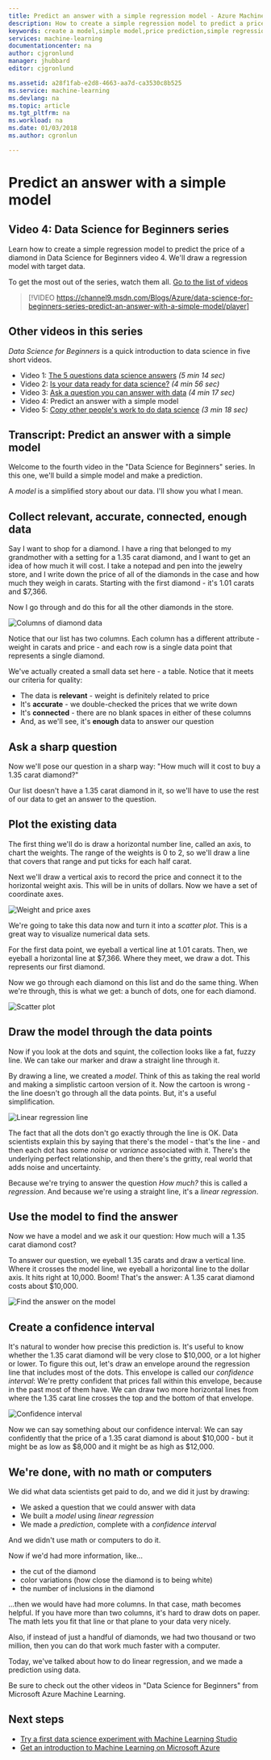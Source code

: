 ```yaml
---
title: Predict an answer with a simple regression model - Azure Machine Learning | Microsoft Docs
description: How to create a simple regression model to predict a price in Data Science for Beginners video 4. Includes a linear regression with target data.
keywords: create a model,simple model,price prediction,simple regression model
services: machine-learning
documentationcenter: na
author: cjgronlund
manager: jhubbard
editor: cjgronlund

ms.assetid: a28f1fab-e2d8-4663-aa7d-ca3530c8b525
ms.service: machine-learning
ms.devlang: na
ms.topic: article
ms.tgt_pltfrm: na
ms.workload: na
ms.date: 01/03/2018
ms.author: cgronlun

---
```

# Predict an answer with a simple model
## Video 4: Data Science for Beginners series
Learn how to create a simple regression model to predict the price of a diamond in Data Science for Beginners video 4. We'll draw a regression model with target data.

To get the most out of the series, watch them all. [Go to the list of videos](#other-videos-in-this-series)
<br>


> [!VIDEO https://channel9.msdn.com/Blogs/Azure/data-science-for-beginners-series-predict-an-answer-with-a-simple-model/player]
>
>

## Other videos in this series
*Data Science for Beginners* is a quick introduction to data science in five short videos.

* Video 1: [The 5 questions data science answers](data-science-for-beginners-the-5-questions-data-science-answers.md) *(5 min 14 sec)*
* Video 2: [Is your data ready for data science?](data-science-for-beginners-is-your-data-ready-for-data-science.md) *(4 min 56 sec)*
* Video 3: [Ask a question you can answer with data](data-science-for-beginners-ask-a-question-you-can-answer-with-data.md) *(4 min 17 sec)*
* Video 4: Predict an answer with a simple model
* Video 5: [Copy other people's work to do data science](data-science-for-beginners-copy-other-peoples-work-to-do-data-science.md) *(3 min 18 sec)*

## Transcript: Predict an answer with a simple model
Welcome to the fourth video in the "Data Science for Beginners" series. In this one, we'll build a simple model and make a prediction.

A *model* is a simplified story about our data. I'll show you what I mean.

## Collect relevant, accurate, connected, enough data
Say I want to shop for a diamond. I have a ring that belonged to my grandmother with a setting for a 1.35 carat diamond, and I want to get an idea of how much it will cost. I take a notepad and pen into the jewelry store, and I write down the price of all of the diamonds in the case and how much they weigh in carats. Starting with the first diamond - it's 1.01 carats and $7,366.

Now I go through and do this for all the other diamonds in the store.

![Columns of diamond data](./media/data-science-for-beginners-predict-an-answer-with-a-simple-model/diamond-data.png)

Notice that our list has two columns. Each column has a different attribute - weight in carats and price - and each row is a single data point that represents a single diamond.

We've actually created a small data set here - a table. Notice that it meets our criteria for quality:

* The data is **relevant** - weight is definitely related to price
* It's **accurate** - we double-checked the prices that we write down
* It's **connected** - there are no blank spaces in either of these columns
* And, as we'll see, it's **enough** data to answer our question

## Ask a sharp question
Now we'll pose our question in a sharp way: "How much will it cost to buy a 1.35 carat diamond?"

Our list doesn't have a 1.35 carat diamond in it, so we'll have to use the rest of our data to get an answer to the question.

## Plot the existing data
The first thing we'll do is draw a horizontal number line, called an axis, to chart the weights. The range of the weights is 0 to 2, so we'll draw a line that covers that range and put ticks for each half carat.

Next we'll draw a vertical axis to record the price and connect it to the horizontal weight axis. This will be in units of dollars. Now we have a set of coordinate axes.

![Weight and price axes](./media/data-science-for-beginners-predict-an-answer-with-a-simple-model/weight-and-price-axes.png)

We're going to take this data now and turn it into a *scatter plot*. This is a great way to visualize numerical data sets.

For the first data point, we eyeball a vertical line at 1.01 carats. Then, we eyeball a horizontal line at $7,366. Where they meet, we draw a dot. This represents our first diamond.

Now we go through each diamond on this list and do the same thing. When we're through, this is what we get: a bunch of dots, one for each diamond.

![Scatter plot](./media/data-science-for-beginners-predict-an-answer-with-a-simple-model/scatter-plot.png)

## Draw the model through the data points
Now if you look at the dots and squint, the collection looks like a fat, fuzzy line. We can take our marker and draw a straight line through it.

By drawing a line, we created a *model*. Think of this as taking the real world and making a simplistic cartoon version of it. Now the cartoon is wrong - the line doesn't go through all the data points. But, it's a useful simplification.

![Linear regression line](./media/data-science-for-beginners-predict-an-answer-with-a-simple-model/linear-regression-line.png)

The fact that all the dots don't go exactly through the line is OK. Data scientists explain this by saying that there's the model - that's the line - and then each dot has some *noise* or *variance* associated with it. There's the underlying perfect relationship, and then there's the gritty, real world that adds noise and uncertainty.

Because we're trying to answer the question *How much?* this is called a *regression*. And because we're using a straight line, it's a *linear regression*.

## Use the model to find the answer
Now we have a model and we ask it our question: How much will a 1.35 carat diamond cost?

To answer our question, we eyeball 1.35 carats and draw a vertical line. Where it crosses the model line, we eyeball a horizontal line to the dollar axis. It hits right at 10,000. Boom! That's the answer: A 1.35 carat diamond costs about $10,000.

![Find the answer on the model](./media/data-science-for-beginners-predict-an-answer-with-a-simple-model/find-the-answer.png)

## Create a confidence interval
It's natural to wonder how precise this prediction is. It's useful to know whether the 1.35 carat diamond will be very close to $10,000, or a lot higher or lower. To figure this out, let's draw an envelope around the regression line that includes most of the dots. This envelope is called our *confidence interval*: We're pretty confident that prices fall within this envelope, because in the past most of them have. We can draw two more horizontal lines from where the 1.35 carat line crosses the top and the bottom of that envelope.

![Confidence interval](./media/data-science-for-beginners-predict-an-answer-with-a-simple-model/confidence-interval.png)

Now we can say something about our confidence interval:  We can say confidently that the price of a 1.35 carat diamond is about $10,000 - but it might be as low as $8,000 and it might be as high as $12,000.

## We're done, with no math or computers
We did what data scientists get paid to do, and we did it just by drawing:

* We asked a question that we could answer with data
* We built a *model* using *linear regression*
* We made a *prediction*, complete with a *confidence interval*

And we didn't use math or computers to do it.

Now if we'd had more information, like...

* the cut of the diamond
* color variations (how close the diamond is to being white)
* the number of inclusions in the diamond

...then we would have had more columns. In that case, math becomes helpful. If you have more than two columns, it's hard to draw dots on paper. The math lets you fit that line or that plane to your data very nicely.

Also, if instead of just a handful of diamonds, we had two thousand or two million, then you can do that work much faster with a computer.

Today, we've talked about how to do linear regression, and we made a prediction using data.

Be sure to check out the other videos in "Data Science for Beginners" from Microsoft Azure Machine Learning.

## Next steps
* [Try a first data science experiment with Machine Learning Studio](create-experiment.md)
* [Get an introduction to Machine Learning on Microsoft Azure](what-is-machine-learning.md)
